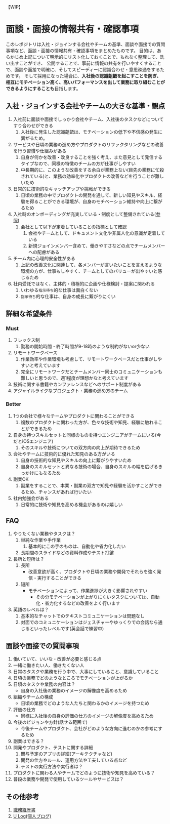 【WIP】
# 面談・面接の情報共有・確認事項
このレポジトリは入社・ジョインする会社やチームの基準、面談や面接での質問事項など、面談・面接の情報共有・確認事項をまとめたものです。
目的は、あらかじめ上記について明示的にリスト化しておくことで、もれなく整理して、洗い出すことができ、
公開することで、事前に情報の共有を行いやすくすることで、面談や面接で明確に、そしてスピーディーに認識合わせ・意思疎通をするためです。
そして採用になった場合に、**入社後の認識齟齬を起こすことを防ぎ、相互にモチベーション高く、高いパフォーマンスを出して業務に取り組むことができるようにすることも**目指します。

## 入社・ジョインする会社やチームの大きな基準・観点
1. 入社前に面談や面接でしっかり会社やチーム、入社後のタスクなどについてすり合わせができる
    1. 入社後に発生した認識齟齬は、モチベーションの低下や不信感の発生に繋がるため。
2. サービスや日頃の業務の進め方やプロダクトのリファクタリングなどの改善を行う習慣や仕組みがある
    1. 自身が何かを改善・改良することを強く考え、また意見として発信するタイプなので、同様の特徴のチームの方が仕事がしやすい
    2. 中長期的に、このような改善をする余白が業務上ない(目先の業務に忙殺されている)と、業務の効率化やプロダクトの改善などを行うことが難しいため
3. 日常的に技術的なキャッチアップや挑戦ができる
    1. 日頃の業務の中でプロダクトの開発を通して、新しい知見やスキル、経験を得ることができる環境が、自身のモチベーション維持や向上に繋がるため
4. 入社時のオンボーディングが充実している・制度として整備されている([参照](https://ulog.sugiy.com/onboarding-process/))
    1. 会社として以下が定着していることの指標として確認 
        1. 会社やチームとして、ドキュメント文化や非属人化の意識が定着している
        2. 新規ジョインメンバー含めて、働きやすさなどの点でチームメンバーへの配慮がある
5. チーム内に心理的安全性がある
    1. 上記の改善文化に関連して、各メンバーが言いたいことを言えるような環境の方が、仕事もしやすく、チームとしてのバリューが出やすいと感じるため
6. 社内受託ではなく、主体的・積極的に企画や仕様検討・提案に関われる
   1. いわゆる`指示待ち`的な仕事は面白くない
    2. `指示待ち`的な仕事は、自身の成長に繋がりにくい
  
## 詳細な希望条件
### Must
1. フレックス制
    1. 勤務の開始時間・終了時間が9-18時のような制約がないor少ない
2. リモートワークベース
    1. 作業効率や作業環境も考慮して、リモートワークベースだと仕事がしやすいと考えています
    2. 完全にリモートワークだとチームメンバー同士のコミュニケーションも難しいと思うので、週1程度が理想かなと考えています
3. 技術に関する書籍やカンファレンスなどへのサポート制度がある
4. アジャイルライクなプロジェクト・業務の進め方のチーム

### Better
1. 1つの会社で様々なチームやプロダクトに関わることができる
    1. 複数のプロダクトに関わった方が、色々な技術や知見、経験に触れることができるため
2. 自身の持つスキルセットと同様のものを持つエンジニアがチームにいる(今だとiOSエンジニア)
    1. そのスキルや技術についての双方向の向上が期待できるため
3. 会社やチームに技術的に優れた知見のある方がいる
    1. 自身の技術的な知見やスキルの向上に繋がりやすいため
    2. 自身のスキルセットと異なる技術の場合、自身のスキルの幅を広げるきっかけにもなるため
4. 副業OK
    1. 副業をすることで、本業・副業の双方で知見や経験を活かすことができるため、チャンスがあれば行いたい
5. 社内勉強会がある
    1. 日常的に技術や知見を高める機会があるのは嬉しい

## FAQ
1. やりたくない業務やタスクは？
    1. 単純な作業や手作業
        1. 基本的にこの手のものは、自動化や省力化したい
    2. 長期間のスライドなどの資料作成やテスト打鍵
2. 長所と短所は？
    1. 長所
       - 改善意欲が高く、プロダクトや日頃の業務や開発でそれらを強く発信・実行することができる
    2. 短所
        - モチベーションによって、作業進捗が大きく影響されやすい
          - その分モチベーションが上がりにくいタスクについては、自動化・省力化するなどの改善をよく行います
3. 英語のレベルは？
    1. 基本的なチャットでのテキストコミュニケーションは問題なし
    2. 対面でのコミュニケーションはジェスチャーやゆっくりでの会話なら通じるといったレベルです(英会話で練習中)

## 面談や面接での質問事項
1. 働いていて、いいな・改善が必要と感じる点
2. 一緒に働きたい人、働きたくない人
2. 日常のタスクや業務を行う中で、大事にしていること、意識していること
3. 日頃の業務でどのようなところでモチベーションが上がるか
3. 日頃のタスクや業務の内容は？
    - 自身の入社後の業務のイメージの解像度を高めるため
4. 組織やチームの構成
    - 日頃の業務でどのような人たちと関わるかのイメージを持つため
4. 評価の仕方
    - 同様に入社後の自身の評価の仕方のイメージの解像度を高めるため
5. 今後のビジョンや方針(話せる範囲で)
    - 今後チームやプロダクト、会社がどのような方向に進むのかの参考にするため
3. 副業はできる？
5. 開発やプロダクト、テストに関する詳細
    1. 関与予定のアプリの詳細(アーキテクチャなど)
    2. 開発の仕方やルール、運用方法や工夫している点など
    3. テストの実行方法や実行者は？
6. プロダクトに関わる人やチームでどのように技術や知見を高めている？
7. 普段の業務や開発で使用しているツールやサービスは？

## その他参考
1. [職務経歴書](https://github.com/u5-03/Curriculum-vitae)
2. [U Log(個人ブログ)](https://ulog.sugiy.com)
